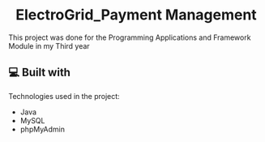 <h1 align="center" id="title">ElectroGrid_Payment Management</h1>

<p id="description">This project was done for the Programming Applications and Framework Module in my Third year</p>

  
  
<h2>💻 Built with</h2>

Technologies used in the project:

*   Java
*   MySQL
*   phpMyAdmin
